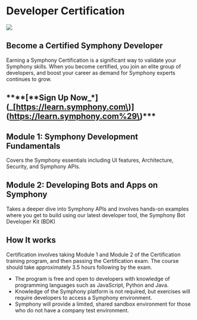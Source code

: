 # Developer Certification

![](../.gitbook/assets/symphony-certification-program-standalone.png)

## Become a Certified Symphony Developer

Earning a Symphony Certification is a significant way to validate your Symphony skills. When you become certified, you join an elite group of developers, and boost your career as demand for Symphony experts continues to grow.

## **\*\*\[**Sign Up Now_\*\]\(_[https://learn.symphony.com\)\](https://learn.symphony.com%29\)\*\*\*

## **Module 1: Symphony Development Fundamentals**

Covers the Symphony essentials including UI features, Architecture, Security, and Symphony APIs.

## Module 2: Developing Bots and Apps on Symphony

Takes a deeper dive into Symphony APIs and involves hands-on examples where you get to build using our latest developer tool, the Symphony Bot Developer Kit \(BDK\)

## How It works

Certification involves taking Module 1 and Module 2 of the Certification training program, and then passing the Certification exam. The course should take approximately 3.5 hours following by the exam.

* The program is free and open to developers with knowledge of programming languages such as JavaScript, Python and Java.
* Knowledge of the Symphony platform is not required, but exercises will require developers to access a Symphony environment.
* Symphony will provide a limited, shared sandbox environment for those who do not have a company test environment. 

